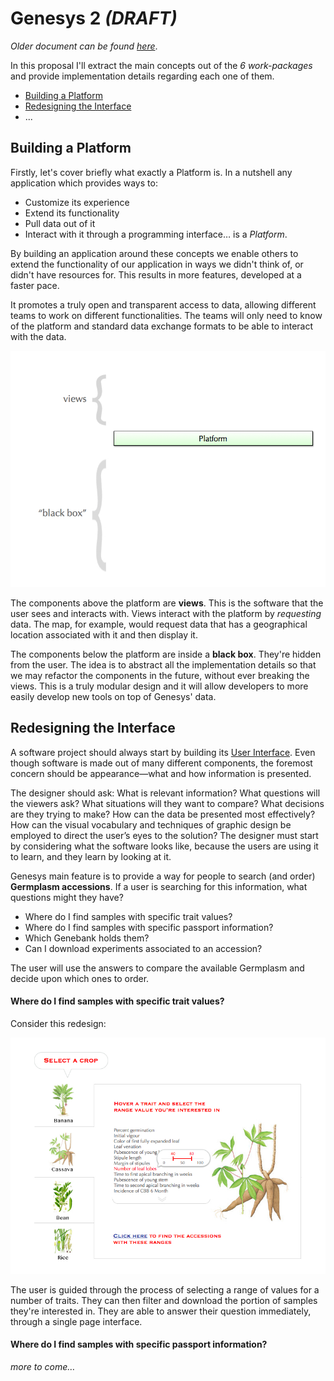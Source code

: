 # Genesys 2 *(DRAFT)*

*Older document can be found [here](proposal.html)*.

In this proposal I'll extract the main concepts out of the *6 work-packages* and provide implementation details regarding each one of them.

- [Building a Platform](#platform)
- [Redesigning the Interface](#ui)
- ...

## <a name="platform"></a> Building a Platform

Firstly, let's cover briefly what exactly a Platform is. In a nutshell any application which provides ways to:

- Customize its experience
- Extend its functionality
- Pull data out of it
- Interact with it through a programming interface… is a *Platform*.

By building an application around these concepts we enable others to extend the functionality of our application in ways we didn't think of, or didn't have resources for. This results in more features, developed at a faster pace.

It promotes a truly open and transparent access to data, allowing different teams to work on different functionalities. The teams will only need to know of the platform and standard data exchange formats to be able to interact with the data.  

![img](platform.001.jpg)

The components above the platform are **views**. This is the software that the user sees and interacts with. Views interact with the platform by *requesting* data. The map, for example, would request data that has a geographical location associated with it and then display it.

The components below the platform are inside a **black box**. They're hidden from the user. The idea is to abstract all the implementation details so that we may refactor the components in the future, without ever breaking the views. This is a truly modular design and it will allow developers to more easily develop new tools on top of Genesys' data.

## <a name="ui"></a> Redesigning the Interface

A software project should always start by building its [User Interface](http://en.wikipedia.org/wiki/User_interface). Even though software is made out of many different components, the foremost concern should be appearance—what and how information is presented.

The designer should ask: What is relevant information? What questions will the viewers ask? What situations will they want to compare? What decisions are they trying to make? How can the data be presented most effectively? How can the visual vocabulary and techniques of graphic design be employed to direct the user’s eyes to the solution? The designer must start by considering what the software looks like, because the users are using it to learn, and they learn by looking at it.

Genesys main feature is to provide a way for people to search (and order) **Germplasm accessions**. If a user is searching for this information, what questions might they have? 

- Where do I find samples with specific trait values?
- Where do I find samples with specific passport information?
- Which Genebank holds them?
- Can I download experiments associated to an accession?

The user will use the answers to compare the available Germplasm and decide upon which ones to order.

#### Where do I find samples with specific trait values? 

Consider this redesign:

![img](traits.jpg)    

The user is guided through the process of selecting a range of values for a number of traits. They can then filter and download the portion of samples they're interested in. They are able to answer their question immediately, through a single page interface.

#### Where do I find samples with specific passport information?


*more to come…* 